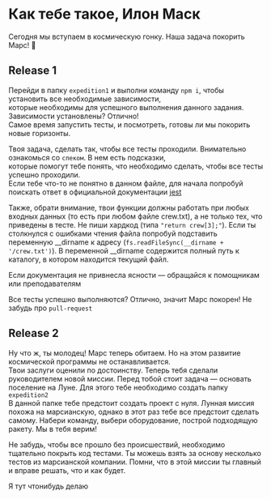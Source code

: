 # Как тебе такое, Илон Маск

Сегодня мы вступаем в космическую гонку. Наша задача покорить Марс! :rocket:

## Release 1

Перейди в папку `expedition1` и выполни команду `npm i`, чтобы установить все необходимые зависимости,  
которые необходимы для успешного выполнения данного задания. Зависимости установлены? Отлично!  
Самое время запустить тесты, и посмотреть, готовы ли мы покорить новые горизонты.

Твоя задача, сделать так, чтобы все тесты проходили. Внимательно ознакомься со `спеком`. В нем есть подсказки,  
которые помогут тебе понять, что необходимо сделать, чтобы все тесты успешно проходили.  
Если тебе что-то не понятно в данном файле, для начала попробуй поискать ответ в официальной документации [jest](https://jestjs.io/ru/docs/getting-started) 

Также, обрати внимание, твои функции должны работать при любых входных данных (то есть при любом файле crew.txt), а не только тех, что приведены в тесте. Не пиши хардкод (типа `"return crew[3];"`). Если ты столкнулся с ошибками чтения файла попробуй подставить переменную __dirname к адресу (`fs.readFileSync(__dirname + '/crew.txt')`). В переменной __dirname содержится полный путь к каталогу, в котором находится текущий файл.

Если документация не привнесла ясности — обращайся к помощникам или преподавателям

Все тесты успешно выполняются? Отлично, значит Марс покорен! Не забудь про `pull-request`

## Release 2

Ну что ж, ты молодец! Марс теперь обитаем. Но на этом развитие космической программы не останавливается.  
Твои заслуги оценили по достоинству. Теперь тебя сделали руководителем новой миссии.
Перед тобой стоит задача — основать поселение на Луне. Для этого тебе необходимо создать папку `expedition2`  
В данной папке тебе предстоит создать проект с нуля. Лунная миссия похожа на марсианскую, однако в этот раз
тебе все предстоит сделать самому. Набери команду, выбери оборудование, построй подходящую ракету. Мы в тебя верим!

Не забудь, чтобы все прошло без происшествий, необходимо тщательно покрыть код тестами. Ты можешь взять за основу несколько  
тестов из марсианской компании. Помни, что в этой миссии ты главный и вправе решать, что и как будет.

Я тут чтонибудь делаю